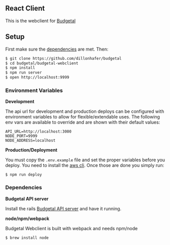 React Client
--------

This is the webclient for [Budgetal](https://github.com/dillonhafer/budgetal)

Setup
-----

First make sure the [dependencies](#dependencies) are met. Then:

```bash
$ git clone https://github.com/dillonhafer/budgetal
$ cd budgetal/budgetal-webclient
$ npm install
$ npm run server
$ open http://localhost:9999
```

### Environment Variables

**Development**

The api url for development and production deploys can be configured with environment variables to allow for flexible/extendable uses.
The following env vars are available to override and are shown with their default values:

```
API_URL=http://localhost:3000
NODE_PORT=9999
NODE_ADDRESS=localhost
```

**Production/Deployment**

You must copy the `.env.example` file and set the proper variables before you deploy. You need to install the [aws cli](http://docs.aws.amazon.com/cli/latest/userguide/installing.html). Once those are done you simply run:

```
$ npm run deploy
```

### Dependencies

**Budgetal API server**

Install the rails [Budgetal API server](https://github.com/dillonhafer/budgetal/rails-api) and have it running.

**node/npm/webpack**

Budgetal Webclient is built with webpack and needs npm/node

```bash
$ brew install node
```
